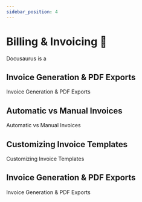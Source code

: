 ```yaml
---
sidebar_position: 4
---
```


# Billing & Invoicing 🧾

Docusaurus is a 

## Invoice Generation & PDF Exports

Invoice Generation & PDF Exports

## Automatic vs Manual Invoices

Automatic vs Manual Invoices

## Customizing Invoice Templates

Customizing Invoice Templates

## Invoice Generation & PDF Exports

Invoice Generation & PDF Exports
